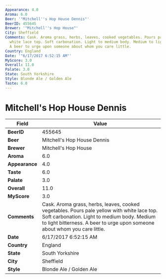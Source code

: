 ```yaml
---
Appearance: 4.0
Aroma: 6.0
Beer: '"Mitchell''s Hop House Dennis"'
BeerID: 455645
Brewer: '"Mitchell''s Hop House"'
City: Sheffield
Comments: Cask. Aroma grass, herbs, leaves, cooked vegetables. Pours pale yellow with
  white lace top. Soft carbonation. Light to medium body. Medium to light bitterness.
  A beer to urge upon someone about whom you care little.
Country: England
Date: '"6/17/2017 6:52:15 AM"'
MyScore: 3.0
Overall: 11.0
Palate: 3.0
State: South Yorkshire
Style: Blonde Ale / Golden Ale
Taste: 6.0
---
```


# Mitchell's Hop House Dennis

| Field         | Value |
|---------------|-------|
| **BeerID** | 455645 |
| **Beer** | Mitchell's Hop House Dennis |
| **Brewer** | Mitchell's Hop House |
| **Aroma** | 6.0 |
| **Appearance** | 4.0 |
| **Taste** | 6.0 |
| **Palate** | 3.0 |
| **Overall** | 11.0 |
| **MyScore** | 3.0 |
| **Comments** | Cask. Aroma grass, herbs, leaves, cooked vegetables. Pours pale yellow with white lace top. Soft carbonation. Light to medium body. Medium to light bitterness. A beer to urge upon someone about whom you care little. |
| **Date** | 6/17/2017 6:52:15 AM |
| **Country** | England |
| **State** | South Yorkshire |
| **City** | Sheffield |
| **Style** | Blonde Ale / Golden Ale |
